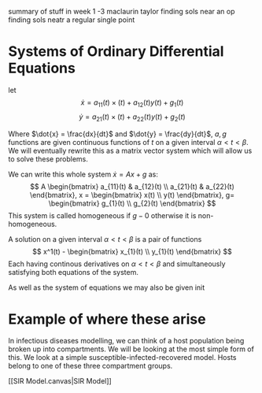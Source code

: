 
summary of stuff in week 1 -3
maclaurin
taylor
finding sols near an op
finding sols neatr a regular single point


# Systems of Ordinary Differential Equations

let $$
\dot{x} =a_{11}(t)\times(t) + a_{12}(t)y(t) + g_{1}(t)
$$
$$
\dot{y} =a_{21}(t)\times(t) + a_{22}(t)y(t) + g_{2}(t)
$$

Where $\dot{x} = \frac{dx}{dt}$ and $\dot{y} = \frac{dy}{dt}$, $a,g$ functions are given continuous functions of $t$ on a given interval $\alpha < t < \beta$. We will eventually rewrite this as a matrix vector system which will allow us to solve these problems.

We can write this whole system $\dot{x} = Ax + g$ as:
$$
A \begin{bmatrix}
a_{11}(t) & a_{12}(t) \\
a_{21}(t) & a_{22}(t)
\end{bmatrix}, x = \begin{bmatrix}
x(t) \\
y(t)
\end{bmatrix}, g= \begin{bmatrix}
g_{1}(t) \\
g_{2}(t)
\end{bmatrix}
$$
This system is called homogeneous if $g - 0$ otherwise it is non-homogeneous.

A solution on a given interval $\alpha < t < \beta$ is a pair of functions $$
x^1(t) - \begin{bmatrix}
x_{1}(t) \\
y_{1}(t)
\end{bmatrix}
$$
Each having continous derivatives on $\alpha < t<\beta$ and simultaneously satisfying both equations of the system.

As well as the system of equations we may also be given init

# Example of where these arise

In infectious diseases modelling, we can think of a host population being broken up into compartments. We will be looking at the most simple form of this.
We look at a simple susceptible-infected-recovered model. Hosts belong to one of these three compartment groups.

[[SIR Model.canvas|SIR Model]]
